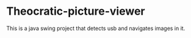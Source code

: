 # Theocratic-picture-viewer
This is a java swing project that detects usb and navigates images in it.
